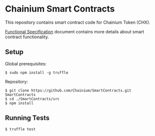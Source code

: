 # Chainium Smart Contracts

This repository contains smart contract code for Chainium Token (CHX).

[Functional Specification](docs/CHXFunctionalSpecification.md) document contains more details about smart contract functionality.


## Setup

Global prerequisites:

```
$ sudo npm install -g truffle
```

Repository:

```
$ git clone https://github.com/Chainium/SmartContracts.git SmartContracts
$ cd ./SmartContracts/src
$ npm install
```

## Running Tests

```
$ truffle test
```

